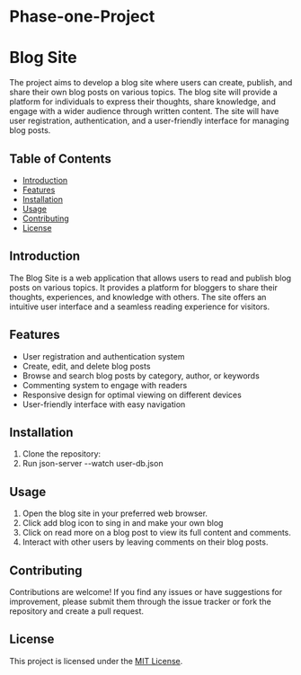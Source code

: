 # Phase-one-Project

# Blog Site

The project aims to develop a blog site where users can create, publish, and share their own blog posts on various topics. The blog site will provide a platform for individuals to express their thoughts, share knowledge, and engage with a wider audience through written content. The site will have user registration, authentication, and a user-friendly interface for managing blog posts.

## Table of Contents
- [Introduction](#introduction)
- [Features](#features)
- [Installation](#installation)
- [Usage](#usage)
- [Contributing](#contributing)
- [License](#license)

## Introduction
The Blog Site is a web application that allows users to read and publish blog posts on various topics. It provides a platform for bloggers to share their thoughts, experiences, and knowledge with others. The site offers an intuitive user interface and a seamless reading experience for visitors.

## Features
- User registration and authentication system
- Create, edit, and delete blog posts
- Browse and search blog posts by category, author, or keywords
- Commenting system to engage with readers
- Responsive design for optimal viewing on different devices
- User-friendly interface with easy navigation

## Installation
1. Clone the repository:
2. Run json-server --watch user-db.json

## Usage
1. Open the blog site in your preferred web browser.
2. Click add blog icon to sing in and make your own blog
3. Click on  read more on a blog post to view its full content and comments.
4. Interact with other users by leaving comments on their blog posts.

## Contributing
Contributions are welcome! If you find any issues or have suggestions for improvement, please submit them through the issue tracker or fork the repository and create a pull request.

## License
This project is licensed under the [MIT License](LICENSE).
